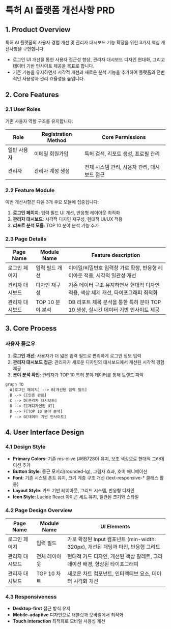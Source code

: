 # 특허 AI 플랫폼 개선사항 PRD

## 1. Product Overview

특허 AI 플랫폼의 사용자 경험 개선 및 관리자 대시보드 기능 확장을 위한 3가지 핵심 개선사항을 구현합니다.
- 로그인 UI 개선을 통한 사용자 접근성 향상, 관리자 대시보드 디자인 현대화, 그리고 데이터 기반 인사이트 제공을 목표로 합니다.
- 기존 기능을 유지하면서 시각적 개선과 새로운 분석 기능을 추가하여 플랫폼의 전반적인 사용성과 관리 효율성을 높입니다.

## 2. Core Features

### 2.1 User Roles
기존 사용자 역할 구조를 유지합니다:

| Role | Registration Method | Core Permissions |
|------|---------------------|------------------|
| 일반 사용자 | 이메일 회원가입 | 특허 검색, 리포트 생성, 프로필 관리 |
| 관리자 | 관리자 계정 생성 | 전체 시스템 관리, 사용자 관리, 대시보드 접근 |

### 2.2 Feature Module
이번 개선사항은 다음 3개 주요 모듈에 집중됩니다:

1. **로그인 페이지**: 입력 필드 UI 개선, 반응형 레이아웃 최적화
2. **관리자 대시보드**: 시각적 디자인 재구성, 현대적 UI/UX 적용
3. **리포트 분석 모듈**: TOP 10 분야 분석 기능 추가

### 2.3 Page Details

| Page Name | Module Name | Feature description |
|-----------|-------------|---------------------|
| 로그인 페이지 | 입력 필드 개선 | 이메일/비밀번호 입력창 가로 확장, 반응형 레이아웃 적용, 시각적 일관성 개선 |
| 관리자 대시보드 | 디자인 재구성 | 기존 데이터 구조 유지하면서 현대적 디자인 적용, 색상 체계 개선, 타이포그래피 최적화 |
| 관리자 대시보드 | TOP 10 분야 분석 | DB 리포트 제목 분석을 통한 특허 분야 TOP 10 생성, 실시간 데이터 기반 인사이트 제공 |

## 3. Core Process

### 사용자 플로우
1. **로그인 개선**: 사용자가 더 넓은 입력 필드로 편리하게 로그인 정보 입력
2. **관리자 대시보드 접근**: 관리자가 새로운 디자인의 대시보드에서 개선된 시각적 경험 제공
3. **분야 분석 확인**: 관리자가 TOP 10 특허 분야 데이터를 통해 트렌드 파악

```mermaid
graph TD
  A[로그인 페이지] --> B[개선된 입력 필드]
  B --> C[인증 완료]
  C --> D[관리자 대시보드]
  D --> E[재디자인된 UI]
  D --> F[TOP 10 분야 분석]
  F --> G[데이터 기반 인사이트]
```

## 4. User Interface Design

### 4.1 Design Style
- **Primary Colors**: 기존 ms-olive (#6B7280) 유지, 보조 색상으로 현대적 그라데이션 추가
- **Button Style**: 둥근 모서리(rounded-lg), 그림자 효과, 호버 애니메이션
- **Font**: 기존 시스템 폰트 유지, 크기 계층 구조 개선 (text-responsive-* 클래스 활용)
- **Layout Style**: 카드 기반 레이아웃, 그리드 시스템, 반응형 디자인
- **Icon Style**: Lucide React 아이콘 세트 유지, 일관된 크기와 스타일

### 4.2 Page Design Overview

| Page Name | Module Name | UI Elements |
|-----------|-------------|-------------|
| 로그인 페이지 | 입력 필드 | 가로 확장된 Input 컴포넌트 (min-width: 320px), 개선된 패딩과 마진, 반응형 그리드 |
| 관리자 대시보드 | 전체 레이아웃 | 현대적 카드 디자인, 개선된 색상 팔레트, 그라데이션 배경, 향상된 타이포그래피 |
| 관리자 대시보드 | TOP 10 차트 | 새로운 차트 컴포넌트, 인터랙티브 요소, 데이터 시각화 개선 |

### 4.3 Responsiveness
- **Desktop-first** 접근 방식 유지
- **Mobile-adaptive** 디자인으로 태블릿과 모바일에서 최적화
- **Touch interaction** 최적화로 모바일 사용성 개선